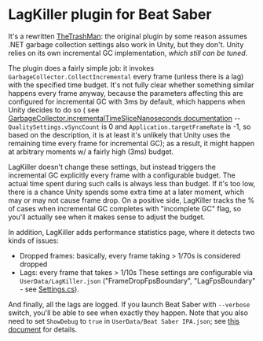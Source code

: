 # LagKiller plugin for Beat Saber

It's a rewritten [TheTrashMan](https://github.com/monkeymanboy/BeatSaberTrashMan): the original plugin by some reason assumes .NET garbage collection settings also work in Unity, but they don't. Unity relies on its own incremental GC implementation, *which still can be tuned*.

The plugin does a fairly simple job: it invokes `GarbageCollector.CollectIncremental` every frame (unless there is a lag) with the specified time budget. It's not fully clear whether something similar happens every frame anyway, because the parameters affecting this are configured for incremental GC with 3ms by default, which happens when Unity decides to do so ( see [GarbageCollector.incrementalTimeSliceNanoseconds documentation](https://docs.unity3d.com/2019.1/Documentation/ScriptReference/Scripting.GarbageCollector-incrementalTimeSliceNanoseconds.html) --  `QualitySettings.vSyncCount` is 0 and `Application.targetFrameRate` is -1, so based on the description, it is at least it's unlikely that Unity uses the remaining time every frame for incremental GC); as a result, it might happen at arbitrary moments w/ a fairly high (3ms) budget. 

LagKiller doesn't change these settings, but instead triggers the incremental GC explicitly every frame with a configurable budget. The actual time spent during such calls is always less than budget. If it's too low, there is a chance Unity spends some extra time at a later moment, which may or may not cause frame drop. On a positive side, LagKiller tracks the % of cases when incremental GC completes with "incomplete GC" flag, so you'll actually see when it makes sense to adjust the budget.

In addition, LagKiller adds performance statistics page, where it detects two kinds of issues:
- Dropped frames: basically, every frame taking > 1/70s is considered dropped
- Lags: every frame that takes > 1/10s
These settings are configurable via `UserData/LagKiller.json` ("FrameDropFpsBoundary", "LagFpsBoundary" - see [Settings.cs](https://github.com/alexyakunin/BeatSaberLagKiller/blob/master/src/LagKiller/Settings.cs)).

And finally, all the lags are logged. If you launch Beat Saber with `--verbose` switch, you'll be able to see when exactly they happen. Note that you also need to set `ShowDebug` to `true` in `UserData/Beat Saber IPA.json`; see [this document](https://github.com/beat-saber-modding-group/BeatSaber-IPA-Reloaded/wiki/Developing#Debugging) for details.

